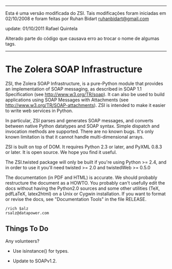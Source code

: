 ----------------------------------------------------------------------
Esta é uma versão modificada do ZSI. Tais modificações foram iniciadas
em 02/10/2008 e foram feitas por Ruhan Bidart <ruhanbidart@gmail.com>

update: 01/10/2011 Rafael Quintela

Alterado parte do código que causava erro ao trocar o nome de algumas tags.

----------------------------------------------------------------------

The Zolera SOAP Infrastructure
==============================

ZSI, the Zolera SOAP Infrastructure, is a pure-Python module that
provides an implementation of SOAP messaging, as described in SOAP 1.1
Specification (see http://www.w3.org/TR/soap).  It can also be used to
build applications using SOAP Messages with Attachments (see
http://www.w3.org/TR/SOAP-attachments).  ZSI is intended to make it
easier to write web services in Python.

In particular, ZSI parses and generates SOAP messages, and converts
between native Python datatypes and SOAP syntax. Simple dispatch and
invocation methods are supported.  There are no known bugs.  It's only
known limitation is that it cannot handle multi-dimensional arrays.

ZSI is built on top of DOM.  It requires Python 2.3 or later, and PyXML
0.8.3 or later.  It is open source.  We hope you find it useful.

The ZSI.twisted package will only be built if you're using Python >= 2.4,
and in order to use it you'll need twisted >= 2.0 and twistedWeb >= 0.5.0


The documentation (in PDF and HTML) is accurate.  We should probably
restructure the document as a HOWTO.  You probably can't usefully edit
the docs without having the Python2.0 sources and some other utilities
(TeX, pdfLaTeX, latex2html) on a Unix or Cygwin installation.  If you
want to format or revise the docs, see "Documentation Tools" in the
file RELEASE.

    /rich $alz
    rsalz@datapower.com

Things To Do
------------

Any volunteers?

- Use isinstance() for types.

- Update to SOAPv1.2.
